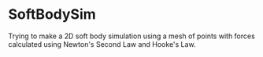 # SoftBodySim
Trying to make a 2D soft body simulation using a mesh of points with forces calculated using Newton's Second Law and Hooke's Law.
